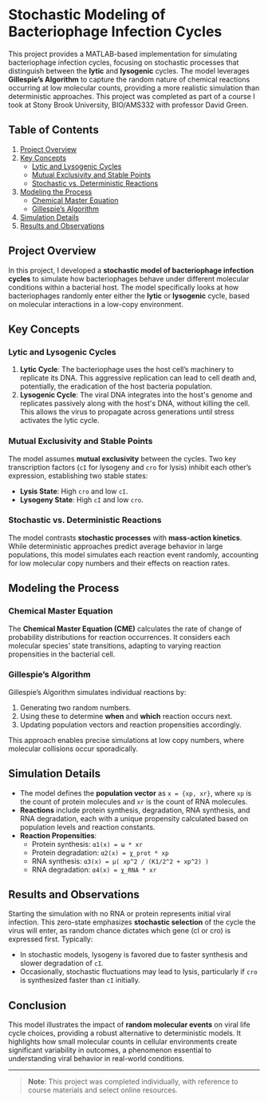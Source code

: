 # Stochastic Modeling of Bacteriophage Infection Cycles

This project provides a MATLAB-based implementation for simulating bacteriophage infection cycles, focusing on stochastic processes that distinguish between the **lytic** and **lysogenic** cycles. The model leverages **Gillespie’s Algorithm** to capture the random nature of chemical reactions occurring at low molecular counts, providing a more realistic simulation than deterministic approaches. This project was completed as part of a course I took at Stony Brook University, BIO/AMS332 with professor David Green.

## Table of Contents
1. [Project Overview](#project-overview)
2. [Key Concepts](#key-concepts)
   - [Lytic and Lysogenic Cycles](#lytic-and-lysogenic-cycles)
   - [Mutual Exclusivity and Stable Points](#mutual-exclusivity-and-stable-points)
   - [Stochastic vs. Deterministic Reactions](#stochastic-vs-deterministic-reactions)
3. [Modeling the Process](#modeling-the-process)
   - [Chemical Master Equation](#chemical-master-equation)
   - [Gillespie’s Algorithm](#gillespies-algorithm)
4. [Simulation Details](#simulation-details)
5. [Results and Observations](#results-and-observations)

## Project Overview
In this project, I developed a **stochastic model of bacteriophage infection cycles** to simulate how bacteriophages behave under different molecular conditions within a bacterial host. The model specifically looks at how bacteriophages randomly enter either the **lytic** or **lysogenic** cycle, based on molecular interactions in a low-copy environment.

## Key Concepts

### Lytic and Lysogenic Cycles
1. **Lytic Cycle**: The bacteriophage uses the host cell’s machinery to replicate its DNA. This aggressive replication can lead to cell death and, potentially, the eradication of the host bacteria population.
2. **Lysogenic Cycle**: The viral DNA integrates into the host's genome and replicates passively along with the host's DNA, without killing the cell. This allows the virus to propagate across generations until stress activates the lytic cycle.

### Mutual Exclusivity and Stable Points
The model assumes **mutual exclusivity** between the cycles. Two key transcription factors (`cI` for lysogeny and `cro` for lysis) inhibit each other’s expression, establishing two stable states:
- **Lysis State**: High `cro` and low `cI`.
- **Lysogeny State**: High `cI` and low `cro`.

### Stochastic vs. Deterministic Reactions
The model contrasts **stochastic processes** with **mass-action kinetics**. While deterministic approaches predict average behavior in large populations, this model simulates each reaction event randomly, accounting for low molecular copy numbers and their effects on reaction rates.

## Modeling the Process

### Chemical Master Equation
The **Chemical Master Equation (CME)** calculates the rate of change of probability distributions for reaction occurrences. It considers each molecular species’ state transitions, adapting to varying reaction propensities in the bacterial cell.

### Gillespie’s Algorithm
Gillespie’s Algorithm simulates individual reactions by:
1. Generating two random numbers.
2. Using these to determine **when** and **which** reaction occurs next.
3. Updating population vectors and reaction propensities accordingly.

This approach enables precise simulations at low copy numbers, where molecular collisions occur sporadically.

## Simulation Details
- The model defines the **population vector** as `x = {xp, xr}`, where `xp` is the count of protein molecules and `xr` is the count of RNA molecules.
- **Reactions** include protein synthesis, degradation, RNA synthesis, and RNA degradation, each with a unique propensity calculated based on population levels and reaction constants.
- **Reaction Propensities**:
  - Protein synthesis: `α1(x) = ω * xr`
  - Protein degradation: `α2(x) = χ_prot * xp`
  - RNA synthesis: `α3(x) = μ( xp^2 / (K1/2^2 + xp^2) )`
  - RNA degradation: `α4(x) = χ_RNA * xr`

## Results and Observations
Starting the simulation with no RNA or protein represents initial viral infection. This zero-state emphasizes **stochastic selection** of the cycle the virus will enter, as random chance dictates which gene (cI or cro) is expressed first. Typically:
- In stochastic models, lysogeny is favored due to faster synthesis and slower degradation of `cI`.
- Occasionally, stochastic fluctuations may lead to lysis, particularly if `cro` is synthesized faster than `cI` initially.

## Conclusion
This model illustrates the impact of **random molecular events** on viral life cycle choices, providing a robust alternative to deterministic models. It highlights how small molecular counts in cellular environments create significant variability in outcomes, a phenomenon essential to understanding viral behavior in real-world conditions.

---

> **Note**: This project was completed individually, with reference to course materials and select online resources.
